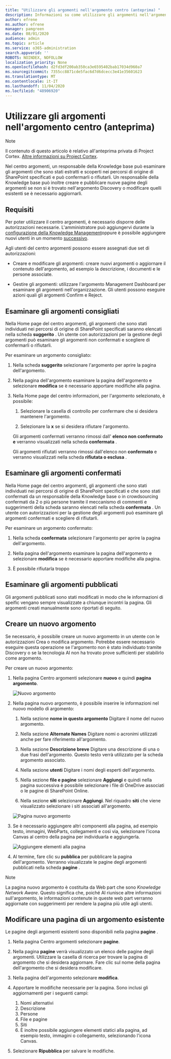 ```yaml
---
title: "Utilizzare gli argomenti nell'argomento centro (anteprima) "
description: Informazioni su come utilizzare gli argomenti nell'argomento centro.
author: efrene
ms.author: efrene
manager: pamgreen
ms.date: 08/01/2020
audience: admin
ms.topic: article
ms.service: o365-administration
search.appverid: ''
ROBOTS: NOINDEX, NOFOLLOW
localization_priority: None
ms.openlocfilehash: d2fd3df200ab350ca3e6595402bab17034d960a7
ms.sourcegitcommit: 7355cc8871cde5fac6d7d6dcecc3e41e35601623
ms.translationtype: MT
ms.contentlocale: it-IT
ms.lasthandoff: 11/04/2020
ms.locfileid: "48906920"
---
```

# <a name="work-with-topics-in-the-topic-center-preview"></a>Utilizzare gli argomenti nell'argomento centro (anteprima)

> [!Note] 
> Il contenuto di questo articolo è relativo all'anteprima privata di Project Cortex. [Altre informazioni su Project Cortex](https://aka.ms/projectcortex).


Nel centro argomenti, un responsabile della Knowledge base può esaminare gli argomenti che sono stati estratti e scoperti nei percorsi di origine di SharePoint specificati e può confermarli o rifiutarli. Un responsabile della Knowledge base può inoltre creare e pubblicare nuove pagine degli argomenti se non si è trovato nell'argomento Discovery o modificare quelli esistenti se è necessario aggiornarli.

## <a name="requirements"></a>Requisiti

Per poter utilizzare il centro argomenti, è necessario disporre delle autorizzazioni necessarie. L'amministratore può aggiungervi durante la [configurazione della Knowledge Management](set-up-knowledge-network.md)oppure è possibile aggiungere nuovi utenti in un momento [successivo](give-user-permissions-to-the-topic-center.md).

Agli utenti del centro argomenti possono essere assegnati due set di autorizzazioni:

- Creare e modificare gli argomenti: creare nuovi argomenti o aggiornare il contenuto dell'argomento, ad esempio la descrizione, i documenti e le persone associate.

- Gestire gli argomenti: utilizzare l'argomento Management Dashboard per esaminare gli argomenti nell'organizzazione. Gli utenti possono eseguire azioni quali gli argomenti Confirm e Reject.


## <a name="review-suggested-topics"></a>Esaminare gli argomenti consigliati

Nella Home page del centro argomenti, gli argomenti che sono stati individuati nei percorsi di origine di SharePoint specificati saranno elencati nella scheda **suggerito** . Un utente con autorizzazioni per la gestione degli argomenti può esaminare gli argomenti non confermati e scegliere di confermarli o rifiutarli.


Per esaminare un argomento consigliato:

1. Nella scheda **suggerito** selezionare l'argomento per aprire la pagina dell'argomento.</br>

2. Nella pagina dell'argomento esaminare la pagina dell'argomento e selezionare **modifica** se è necessario apportare modifiche alla pagina.

3. Nella Home page del centro informazioni, per l'argomento selezionato, è possibile:

    1. Selezionare la casella di controllo per confermare che si desidera mantenere l'argomento.
    
    1. Selezionare la **x** se si desidera rifiutare l'argomento.

    Gli argomenti confermati verranno rimossi dall' **elenco non confermato e** verranno visualizzati nella scheda **confermata** .

    Gli argomenti rifiutati verranno rimossi dall'elenco non **confermato** e verranno visualizzati nella scheda **rifiutata o esclusa** .

## <a name="review-confirmed-topics"></a>Esaminare gli argomenti confermati

Nella Home page del centro argomenti, gli argomenti che sono stati individuati nei percorsi di origine di SharePoint specificati e che sono stati confermati da un responsabile della Knowledge base o in crowdsourcing confermati da 2 o più persone tramite il meccanismo di commenti e suggerimenti della scheda saranno elencati nella scheda **confermata** . Un utente con autorizzazioni per la gestione degli argomenti può esaminare gli argomenti confermati e scegliere di rifiutarli.


Per esaminare un argomento confermato:

1. Nella scheda **confermata** selezionare l'argomento per aprire la pagina dell'argomento.</br>

2. Nella pagina dell'argomento esaminare la pagina dell'argomento e selezionare **modifica** se è necessario apportare modifiche alla pagina.

3. È possibile rifiutarla troppo

## <a name="review-published-topics"></a>Esaminare gli argomenti pubblicati
Gli argomenti pubblicati sono stati modificati in modo che le informazioni di speific vengano sempre visualizzate a chiunque incontri la pagina. Gli argomenti creati manualmente sono riportati di seguito.

   
## <a name="create-a-new-topic"></a>Creare un nuovo argomento

Se necessario, è possibile creare un nuovo argomento in un utente con le autorizzazioni Crea o modifica argomento. Potrebbe essere necessario eseguire questa operazione se l'argomento non è stato individuato tramite Discovery o se la tecnologia AI non ha trovato prove sufficienti per stabilirlo come argomento.

Per creare un nuovo argomento:

1. Nella pagina Centro argomenti selezionare **nuovo** e quindi **pagina argomento**.

    ![Nuovo argomento](../media/content-understanding/k-new-topic.png)

2. Nella pagina nuovo argomento, è possibile inserire le informazioni nel nuovo modello di argomento:

    1. Nella sezione **nome in questo argomento** Digitare il nome del nuovo argomento.
    
    1. Nella sezione **Alternate Names** Digitare nomi o acronimi utilizzati anche per fare riferimento all'argomento.
    
    1. Nella sezione **Descrizione breve** Digitare una descrizione di una o due frasi dell'argomento. Questo testo verrà utilizzato per la scheda argomento associato.
    
    1. Nella sezione **utenti** Digitare i nomi degli esperti dell'argomento.
    
    1. Nella sezione **file e pagine** selezionare **Aggiungi** e quindi nella pagina successiva è possibile selezionare i file di OneDrive associati o le pagine di SharePoint Online.
    
    1. Nella sezione **siti** selezionare **Aggiungi**. Nel riquadro  **siti** che viene visualizzato selezionare i siti associati all'argomento.

    ![Pagina nuovo argomento](../media/content-understanding/k-new-topic-page.png)
    
3. Se è necessario aggiungere altri componenti alla pagina, ad esempio testo, immagini, WebParts, collegamenti e così via, selezionare l'icona Canvas al centro della pagina per individuarla e aggiungerla.

    ![Aggiungere elementi alla pagina](../media/content-understanding/static-icon.png)

4. Al termine, fare clic su **pubblica** per pubblicare la pagina dell'argomento. Verranno visualizzate le pagine degli argomenti pubblicati nella scheda **pagine** .

> [!Note] 
> La pagina nuovo argomento è costituita da Web part che sono *Knowledge Network Aware*. Questo significa che, poiché AI riunisce altre informazioni sull'argomento, le informazioni contenute in queste web part verranno aggiornate con suggerimenti per rendere la pagina più utile agli utenti.


## <a name="edit-an-existing-topic-page"></a>Modificare una pagina di un argomento esistente

Le pagine degli argomenti esistenti sono disponibili nella pagina **pagine** . 

1. Nella pagina Centro argomenti selezionare **pagine**.

2. Nella pagina **pagine** verrà visualizzato un elenco delle pagine degli argomenti. Utilizzare la casella di ricerca per trovare la pagina di argomento che si desidera aggiornare. Fare clic sul nome della pagina dell'argomento che si desidera modificare.

3. Nella pagina dell'argomento selezionare **modifica**.

4. Apportare le modifiche necessarie per la pagina. Sono inclusi gli aggiornamenti per i seguenti campi:

    1. Nomi alternativi
    1. Descrizione
    1. Persone
    1. File e pagine
    1. Siti
    1. È inoltre possibile aggiungere elementi statici alla pagina, ad esempio testo, immagini o collegamento, selezionando l'icona Canvas.

5. Selezionare **Ripubblica** per salvare le modifiche.

<!--## See also-->


